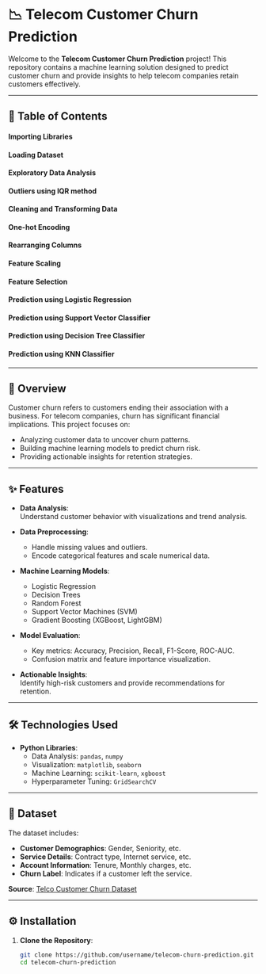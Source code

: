 # 📉 Telecom Customer Churn Prediction

Welcome to the **Telecom Customer Churn Prediction** project! This repository contains a machine learning solution designed to predict customer churn and provide insights to help telecom companies retain customers effectively.

---

## 📜 Table of Contents
#### Importing Libraries
#### Loading Dataset
#### Exploratory Data Analysis
#### Outliers using IQR method
#### Cleaning and Transforming Data
#### One-hot Encoding
#### Rearranging Columns
#### Feature Scaling
#### Feature Selection
#### Prediction using Logistic Regression
#### Prediction using Support Vector Classifier
#### Prediction using Decision Tree Classifier
#### Prediction using KNN Classifier

---

## 🧐 Overview
Customer churn refers to customers ending their association with a business. For telecom companies, churn has significant financial implications. This project focuses on:  
- Analyzing customer data to uncover churn patterns.  
- Building machine learning models to predict churn risk.  
- Providing actionable insights for retention strategies.  

---

## ✨ Features
- **Data Analysis**:  
  Understand customer behavior with visualizations and trend analysis.  

- **Data Preprocessing**:  
  - Handle missing values and outliers.  
  - Encode categorical features and scale numerical data.  

- **Machine Learning Models**:  
  - Logistic Regression  
  - Decision Trees  
  - Random Forest  
  - Support Vector Machines (SVM)  
  - Gradient Boosting (XGBoost, LightGBM)  

- **Model Evaluation**:  
  - Key metrics: Accuracy, Precision, Recall, F1-Score, ROC-AUC.  
  - Confusion matrix and feature importance visualization.  

- **Actionable Insights**:  
  Identify high-risk customers and provide recommendations for retention.  

---

## 🛠 Technologies Used
- **Python Libraries**:  
  - Data Analysis: `pandas`, `numpy`  
  - Visualization: `matplotlib`, `seaborn`  
  - Machine Learning: `scikit-learn`, `xgboost`  
  - Hyperparameter Tuning: `GridSearchCV`  

---

## 📂 Dataset
The dataset includes:  
- **Customer Demographics**: Gender, Seniority, etc.  
- **Service Details**: Contract type, Internet service, etc.  
- **Account Information**: Tenure, Monthly charges, etc.  
- **Churn Label**: Indicates if a customer left the service.  

**Source**: [Telco Customer Churn Dataset](https://www.kaggle.com/blastchar/telco-customer-churn)  

---

## ⚙ Installation

1. **Clone the Repository**:
   ```bash
   git clone https://github.com/username/telecom-churn-prediction.git
   cd telecom-churn-prediction

